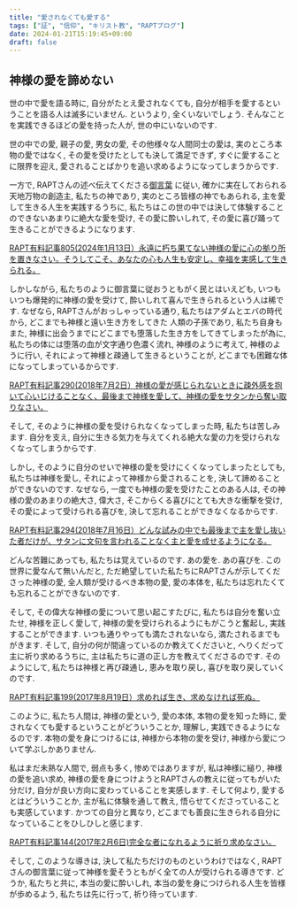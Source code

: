 ```yaml
---
title: "愛されなくても愛する"
tags: ["証", "信仰", "キリスト教", "RAPTブログ"]
date: 2024-01-21T15:19:45+09:00
draft: false
---
```


## 神様の愛を諦めない
世の中で愛を語る時に, 自分がたとえ愛されなくても, 
自分が相手を愛するということを語る人は滅多にいません.
というより, 全くいないでしょう. そんなことを実践できるほどの愛を持った人が,
世の中にいないのです.

世の中での愛, 親子の愛, 男女の愛, その他様々な人間同士の愛は,
実のところ本物の愛ではなく, その愛を受けたとしても決して満足できず,
すぐに愛することに限界を迎え, 愛されることばかりを追い求めるようになってしまうからです.

一方で, RAPTさんの述べ伝えてくださる[御言葉](https://rapt-neo.com/?page_id=30947)
に従い, 確かに実在しておられる天地万物の創造主, 私たちの神であり, 実のところ皆様の神でもあられる,
主を愛して生きる人生を実践するうちに, 私たちはこの世の中では決して体験することのできないあまりに絶大な愛を受け,
その愛に酔いしれて, その愛に喜び踊って生きることができるようになります.

[RAPT有料記事805(2024年1月13日）永遠に朽ち果てない神様の愛に心の拠り所を置きなさい。そうしてこそ、あなたの心も人生も安定し、幸福を実感して生きられる。](https://rapt-neo.com/?p=59272)

しかしながら, 私たちのように御言葉に従おうともがく民とはいえども,
いつもいつも爆発的に神様の愛を受けて, 酔いしれて喜んで生きられるという人は稀です.
なぜなら, RAPTさんがおっしゃっている通り, 私たちはアダムとエバの時代から, どこまでも神様と遠い生き方をしてきた
人類の子孫であり, 私たち自身もまた, 神様に出会うまでにどこまでも堕落した生き方をしてきてしまったが為に, 
私たちの体には堕落の血が文字通り色濃く流れ, 神様のように考えて, 神様のように行い,
それによって神様と疎通して生きるということが, どこまでも困難な体になってしまっているからです.

[RAPT有料記事290(2018年7月2日）神様の愛が感じられないときに疎外感を抱いて心いじけることなく、最後まで神様を愛して、神様の愛をサタンから奪い取りなさい。](https://rapt-neo.com/?p=48112)

そして, そのように神様の愛を受けられなくなってしまった時, 私たちは苦しみます.
自分を支え, 自分に生きる気力を与えてくれる絶大な愛の力を受けられなくなってしまうからです.

しかし, そのように自分のせいで神様の愛を受けにくくなってしまったとしても,
私たちは神様を愛し, それによって神様から愛されることを, 決して諦めることができないのです.
なぜなら, 一度でも神様の愛を受けたことのある人は, その神様の愛のあまりの絶大さ, 
偉大さ, そこからくる喜びにとても大きな衝撃を受け, その愛によって受けられる喜びを,
決して忘れることができなくなるからです.

[RAPT有料記事294(2018年7月16日）どんな試みの中でも最後まで主を愛し抜いた者だけが、サタンに文句を言われることなく主と愛を成せるようになる。](https://rapt-neo.com/?p=48223)

どんな苦難にあっても, 私たちは覚えているのです. あの愛を. あの喜びを.
この世界に愛なんて無いんだと, ただ絶望していた私たちにRAPTさんが示してくださった神様の愛,
全人類が受けるべき本物の愛, 愛の本体を, 私たちは忘れたくても忘れることができないのです. 

そして, その偉大な神様の愛について思い起こすたびに, 私たちは自分を奮い立たせ,
神様を正しく愛して, 神様の愛を受けられるようにもがこうと奮起し, 実践することができます.
いつも通りやっても満たされないなら, 満たされるまでもがきます. 
そして, 自分の何が間違っているのか教えてくださいと, へりくだって主に祈り求めるうちに,
主は私たちに道の正し方を教えてくださるのです. そのようにして, 私たちは神様と再び疎通し,
恵みを取り戻し, 喜びを取り戻していくのです.

[RAPT有料記事199(2017年8月19日）求めれば生き、求めなければ死ぬ。](https://rapt-neo.com/?p=44638)

このように, 私たち人間は, 神様の愛という, 愛の本体, 本物の愛を知った時に,
愛されなくても愛するということがどういうことか, 理解し, 実践できるようになるのです.
本物の愛を身につけるには, 神様から本物の愛を受け, 神様から愛について学ぶしかありません.

私はまだ未熟な人間で, 弱点も多く, 惨めではありますが, 私は神様に縋り,
神様の愛を追い求め, 神様の愛を身につけようとRAPTさんの教えに従ってもがいた分だけ,
自分が良い方向に変わっていることを実感します. 
そして何より, 愛するとはどういうことか, 主が私に体験を通して教え, 
悟らせてくださっていることも実感しています. 
かつての自分と異なり, どこまでも善良に生きられる自分になっていることをひしひしと感じます.

[RAPT有料記事144(2017年2月6日)完全な者になれるように祈り求めなさい。](https://rapt-neo.com/?p=42140)

そして, このような導きは, 決して私たちだけのものというわけではなく,
 RAPTさんの御言葉に従って神様を愛そうともがく全ての人が受けられる導きです.
どうか, 私たちと共に, 本当の愛に酔いしれ, 本当の愛を身につけられる人生を皆様が歩めるよう,
私たちは先に行って, 祈り待っています.